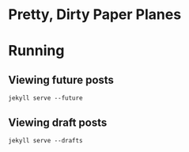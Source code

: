 ---
---
# Pretty, Dirty Paper Planes

# Running

## Viewing future posts

`jekyll serve --future`

## Viewing draft posts

`jekyll serve --drafts`
